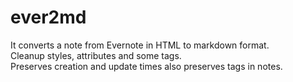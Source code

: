 ever2md
=======

It converts a note from Evernote in HTML to markdown format.    
Cleanup styles, attributes and some tags.    
Preserves creation and update times also preserves tags in notes.    
